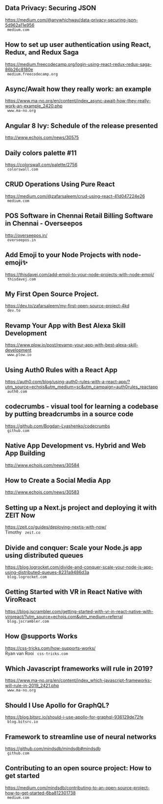 ## Data Privacy: Securing JSON  
https://medium.com/@anywhichway/data-privacy-securing-json-5d962a11e956  
 ` medium.com`
  

## How to set up user authentication using React, Redux, and Redux Saga  
https://medium.freecodecamp.org/login-using-react-redux-redux-saga-86b26c8180e  
 ` medium.freecodecamp.org`
  

## Async/Await how they really work: an example  
https://www.ma-no.org/en/content/index_async-await-how-they-really-work-an-example_2420.php  
 ` www.ma-no.org`
  

## Angular 8 Ivy: Schedule of the release presented  
http://www.echojs.com/news/30575  
 
  

## Daily colors palette #11  
https://colorswall.com/palette/2756  
 ` colorswall.com`
  

## CRUD Operations Using Pure React  
https://medium.com/@zafarsaleem/crud-using-react-41d047224e26  
 ` medium.com`
  

## POS Software in Chennai Retail Billing Software in Chennai - Overseepos  
http://overseepos.in/  
 ` overseepos.in`
  

## Add Emoji to your Node Projects with node-emoji✨  
https://thisdavej.com/add-emoji-to-your-node-projects-with-node-emoji/  
 ` thisdavej.com`
  

## My First Open Source Project.  
https://dev.to/zafarsaleem/my-first-open-source-project-4kd  
 ` dev.to`
  

## Revamp Your App with Best Alexa Skill Development  
https://www.plow.io/post/revamp-your-app-with-best-alexa-skill-development  
 ` www.plow.io`
  

## Using Auth0 Rules with a React App  
https://auth0.com/blog/using-auth0-rules-with-a-react-app/?utm_source=echojs&utm_medium=sc&utm_campaign=auth0rules_reactapp  
 ` auth0.com`
  

## codecrumbs - visual tool for learning a codebase by putting breadcrumbs in a source code  
https://github.com/Bogdan-Lyashenko/codecrumbs  
 ` github.com`
  

## Native App Development vs. Hybrid and Web App Building  
http://www.echojs.com/news/30584  
 
  

## How to Create a Social Media App  
http://www.echojs.com/news/30583  
 
  

## Setting up a Next.js project and deploying it with ZEIT Now  
https://zeit.co/guides/deploying-nextjs-with-now/  
Timothy ` zeit.co`
  

## Divide and conquer: Scale your Node.js app using distributed queues  
https://blog.logrocket.com/divide-and-conquer-scale-your-node-js-app-using-distributed-queues-8231a9486d3a  
 ` blog.logrocket.com`
  

## Getting Started with VR in React Native with ViroReact  
https://blog.jscrambler.com/getting-started-with-vr-in-react-native-with-viroreact/?utm_source=echojs.com&utm_medium=referral  
 ` blog.jscrambler.com`
  

## How @supports Works  
https://css-tricks.com/how-supports-works/  
Ryan van Rooi ` css-tricks.com`
  

## Which Javascript frameworks will rule in 2019?  
https://www.ma-no.org/en/content/index_which-javascript-frameworks-will-rule-in-2019_2421.php  
 ` www.ma-no.org`
  

## Should I Use Apollo for GraphQL?  
https://blog.bitsrc.io/should-i-use-apollo-for-graphql-936129de72fe  
 ` blog.bitsrc.io`
  

## Framework to streamline use of neural networks  
https://github.com/mindsdb/mindsdb#mindsdb  
 ` github.com`
  

## Contributing to an open source project: How to get started  
https://medium.com/mindsdb/contributing-to-an-open-source-project-how-to-get-started-6ba812301738  
 ` medium.com`
  

